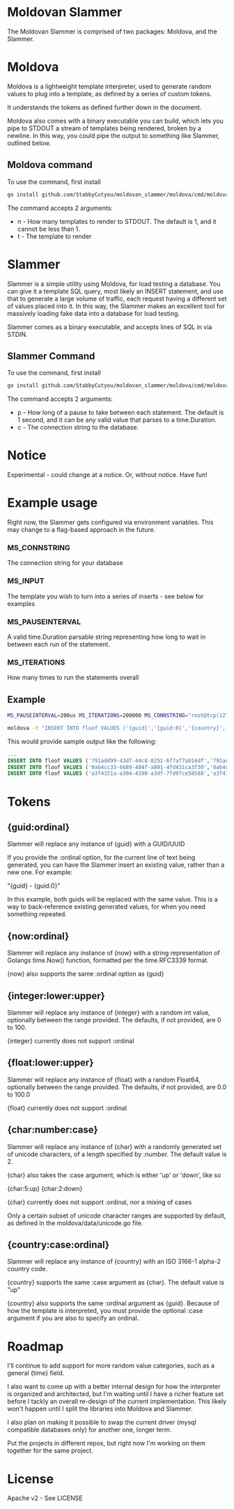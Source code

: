 Moldovan Slammer
==================

The Moldovan Slammer is comprised of two packages: Moldova, and the Slammer.

# Moldova
Moldova is a lightweight template interpreter, used to generate random values to plug into a template, as defined by a series of custom tokens.

It understands the tokens as defined further down in the document.

Moldova also comes with a binary executable you can build, which lets you pipe to STDOUT a stream of templates being rendered, broken by a newline. In this way, you could pipe the output to something like Slammer, outlined below.

## Moldova command

To use the command, first install

```bash
go install github.com/StabbyCutyou/moldovan_slammer/moldova/cmd/moldova
```

The command accepts 2 arguments:

* n - How many templates to render to STDOUT. The default is 1, and it cannot be less than 1.
* t - The template to render

# Slammer
Slammer is a simple utility using Moldova, for load testing a database. You can give it a template SQL query, most likely an INSERT
statement, and use that to generate a large volume of traffic, each request having a different set of values placed into it. In this way,
the Slammer makes an excellent tool for massively loading fake data into a database for load testing.

Slammer comes as a binary executable, and accepts lines of SQL in via STDIN.

## Slammer Command

To use the command, first install

```bash
go install github.com/StabbyCutyou/moldovan_slammer/moldova/cmd/moldova
```

The command accepts 2 arguments:

* p - How long of a pause to take between each statement. The default is 1 second, and it can be any valid value that parses to a time.Duration.
* c - The connection string to the database.

# Notice

Experimental - could change at a notice. Or, without notice. Have fun!

# Example usage

Right now, the Slammer gets configured via environment variables. This may change to a flag-based approach in the future.

### MS_CONNSTRING
The connection string for your database

### MS_INPUT
The template you wish to turn into a series of inserts - see below for examples

### MS_PAUSEINTERVAL
A valid time.Duration parsable string representing how long to wait in between each run of the statement.

### MS_ITERATIONS
How many times to run the statements overall

## Example

```bash
MS_PAUSEINTERVAL=200us MS_ITERATIONS=200000 MS_CONNSTRING="root@tcp(127.0.0.1:3306)/my_db" MS_INPUT="I" ./moldovan_slammer

moldova -t "INSERT INTO floof VALUES ('{guid}','{guid:0}','{country}',{int:-2000:0},{int:100:1000},{float:-1000.0:-540.0},{int:1:40},'{now}','{now:0}','{country:up}',NULL,-3)" -n 100 | slammer -c "root@tcp(127.0.0.1:3306)/my_db" -p 200us
```

This would provide sample output like the following:

```sql
...
INSERT INTO floof VALUES ('791add99-43df-44c8-8251-6f7af7a014df','791add99-43df-44c8-8251-6f7af7a014df','MU',-1540,392,-624.529332,39,'2016-01-24 23:42:49','2016-01-24 23:42:49','UN',NULL,-3)
INSERT INTO floof VALUES ('0ab4cc33-6689-404f-a801-4fd431ca3f30','0ab4cc33-6689-404f-a801-4fd431ca3f30','PL',-1707,112,-550.333145,1,'2016-01-24 23:42:49','2016-01-24 23:42:49','SS',NULL,-3)
INSERT INTO floof VALUES ('a3f4151a-a304-4190-a3df-7fd97ce58588','a3f4151a-a304-4190-a3df-7fd97ce58588','CM',-1755,569,-961.122173,25,'2016-01-24 23:42:49','2016-01-24 23:42:49','NE',NULL,-3)
```

# Tokens

## {guid:ordinal}

Slammer will replace any instance of {guid} with a GUID/UUID

If you provide the :ordinal option, for the current line of text being generated,
you can have the Slammer insert an existing value, rather than a new one. For
example:

"{guid} - {guid:0}"

In this example, both guids will be replaced with the same value. This is a way
to back-reference existing generated values, for when you need something repeated.

## {now:ordinal}

Slammer will replace any instance of {now} with a string representation of Golangs
time.Now() function, formatted per the time.RFC3339 format.

{now} also supports the same :ordinal option as {guid}

## {integer:lower:upper}

Slammer will replace any instance of {integer} with a random int value, optionally between the range provided. The defaults, if not provided, are 0 to 100.

{integer} currently does not support :ordinal

## {float:lower:upper}

Slammer will replace any instance of {float} with a random Float64, optionally between the range provided. The defaults, if not provided, are 0.0 to 100.0

{float} currently does not support :ordinal

## {char:number:case}

Slammer will replace any instance of {char} with a randomly generated set of unicode
characters, of a length specified by :number. The default value is 2.

{char} also takes the :case argument, which is either 'up' or 'down', like so

{char:5:up}
{char:2:down}

{char} currently does not support :ordinal, nor a mixing of cases

Only a certain subset of unicode character ranges are supported by default, as defined
in the moldova/data/unicode.go file.

## {country:case:ordinal}

Slammer will replace any instance of {country} with an ISO 3166-1 alpha-2 country code.

{country} supports the same :case argument as {char}. The default value is "up"

{country} also supports the same :ordinal argument as {guid}. Because of how the template is interpreted, you must provide the optional :case argument if you are also to specify an ordinal.

# Roadmap

I'll continue to add support for more random value categories, such as a general {time} field.

I also want to come up with a better internal design for how the interpreter is organized and architected, but I'm waiting until I have a richer feature set before I tackly an overall re-design of the current implementation. This likely won't happen until I split the libraries into Moldova and Slammer.

I also plan on making it possible to swap the current driver (mysql compatible databases only) for another one, longer term.

Put the projects in different repos, but right now I'm working on them together for the same project.

# License

Apache v2 - See LICENSE
